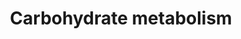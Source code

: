 ---
authors:
- Anwesha
- Eweitz
description: This event has been computationally inferred from an event that has been
  demonstrated in another species.<p>The inference is based on Ensembl Compara orthology
  projection. Briefly, reactions for which all involved PhysicalEntities (in input,
  output and catalyst) have a mapped ortholog or paralog are inferred to the other
  species. High-level events are also inferred for these events to allow for easier
  navigation.<p>Details of projection methods and parameters may be found <a href="/projection.html">here.</a><p>  Source:[http://plantreactome.gramene.org/
  Plant Reactome].
last-edited: 2021-05-26
organisms:
- Zea mays
redirect_from:
- /index.php/Pathway:WP2983
- /instance/WP2983
schema-jsonld:
- '@context': https://schema.org/
  '@id': https://wikipathways.github.io/pathways/WP2983.html
  '@type': Dataset
  creator:
    '@type': Organization
    name: WikiPathways
  description: This event has been computationally inferred from an event that has
    been demonstrated in another species.<p>The inference is based on Ensembl Compara
    orthology projection. Briefly, reactions for which all involved PhysicalEntities
    (in input, output and catalyst) have a mapped ortholog or paralog are inferred
    to the other species. High-level events are also inferred for these events to
    allow for easier navigation.<p>Details of projection methods and parameters may
    be found <a href="/projection.html">here.</a><p>  Source:[http://plantreactome.gramene.org/
    Plant Reactome].
  keywords:
  - biosynthesis
  - UDP-D-xylose
  - 5-phosphate)
  - starch biosynthesis
  - cellulose
  - stachyose
  - metabolism
  - GDP-D-mannose)
  - Plastid glycolysis
  - CMP-KDO biosynthesis
  - II (from D-arabinose
  - myo-inositol)
  - peptidoglycan
  - galactose
  - Cytosolic glycolysis
  - fructan degradation
  - degradation II
  - GDP-D-rhamnose
  - Calvin cycle
  - biosynthesis (from
  - GDP-L-fucose
  - sucrose biosynthesis
  - biosynthesis I
  - UDP-D-glucuronate
  - fructan biosynthesis
  - dolichyl-diphosphooligosaccharide
  - biosynthesis I (from
  - GDP-mannose
  license: CC0
  name: Carbohydrate metabolism
seo: CreativeWork
title: Carbohydrate metabolism
wpid: WP2983
---